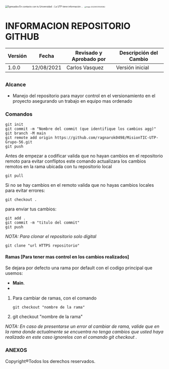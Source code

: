 <img src="https://external-content.duckduckgo.com/iu/?u=https%3A%2F%2Fmedia.utp.edu.co%2Fegresados%2Fimagenes%2FLOGO%2520UTP(2).png&f=1&nofb=1" alt="Egresados En contacto con tu Universidad :: La UTP tiene información ..." style="zoom:50%;" />  <img src="C:\Users\willv\AppData\Roaming\Typora\typora-user-images\image-20220812151635962.png" alt="image-20220812151635962" style="zoom: 33%;" />

# INFORMACION REPOSITORIO GITHUB


| Versión | Fecha      | Revisado y Aprobado por | Descripción del Cambio |
| ------- | ---------- | ----------------------- | ---------------------- |
| 1.0.0   | 12/08/2021 | Carlos Vasquez          | Versión inicial        |


##  

### Alcance
-   Manejo del repositorio para mayor control en el versionamiento en el proyecto asegurando un trabajo en equipo mas ordenado 

<div style="display:block;page-break-before:always;"></div>

### Comandos



```
git init
git commit -m "Nombre del commit (que identifique los cambios agg)"
git branch -M main
git remote add origin https://github.com/ragnarok0498/MisionTIC-UTP-Grupo-56.git
git push
```

Antes de empezar a codificar valida que no hayan cambios en el repositorio remoto para evitar confliptos este comando actualizara los cambios remotos en la rama ubicada con tu repositorio local

```
git pull
```

Si no se hay cambios en el remoto valida que no hayas cambios locales para evitar errores:

```
git checkout .
```

para enviar tus cambios:

```
git add .
git commit -m "titulo del commit"
git push
```

*NOTA: Para clonar el repositorio solo digital*

```
git clone "url HTTPS repositorio"
```

#### Ramas [Para tener mas control en los cambios realizados]

Se dejara por defecto una rama por default con el codigo principal que usemos:

* **Main**.
* 

1. Para cambiar de ramas, con el comando

   ```
   git checkout "nombre de la rama"
   ```

   

2.  git checkout "nombre de la rama"

*NOTA: En caso de presentarse un error al cambiar de rama, valide que en la rama donde actualmente se encuentra no tenga cambios que usted haya realizado en este caso ignorelos con el comando git checkout .*



### ANEXOS

Copyright®Todos los derechos reservados.